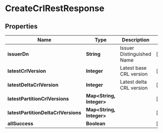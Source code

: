 

# CreateCrlRestResponse


## Properties

| Name | Type | Description | Notes |
|------------ | ------------- | ------------- | -------------|
|**issuerDn** | **String** | Issuer Distinguished Name |  [optional] |
|**latestCrlVersion** | **Integer** | Latest base CRL version |  [optional] |
|**latestDeltaCrlVersion** | **Integer** | Latest delta CRL version |  [optional] |
|**latestPartitionCrlVersions** | **Map&lt;String, Integer&gt;** |  |  [optional] |
|**latestPartitionDeltaCrlVersions** | **Map&lt;String, Integer&gt;** |  |  [optional] |
|**allSuccess** | **Boolean** |  |  [optional] |



